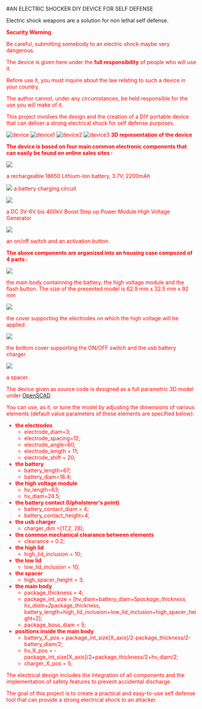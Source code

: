 #AN ELECTRIC SHOCKER DIY DEVICE FOR SELF DEFENSE

Electric shock weapons are a solution for non lethal self defense. 


<span style="color:red">**Security Warning**</span>

<span style="color:red">
Be careful, submitting somebody to an electric shock maybe very dangerous. <br>

The device is given here under the **full responsibility** of people who will use it. <br> 

Before use it, you must inquire about the law relating to such a device in your country. <br>

The author cannot, under any circumstances, be held responsible for the use you will make of it. <br>
</span>

This project involves the design and the creation of a DIY portable device that can deliver a strong electrical shock for self defense purposes. 

![device](images/device.png)
![device1](images/device1.png)
![device2](images/device2.png)
![device3](images/device3.png)
**3D representation of the device** 


**The device is based on four main common electronic components that can easily be found on online sales sites :**

![](images/battery.png)

a rechargeable 18650 Lithium-Ion battery, 3.7V, 2200mAh

![](images/charger.png)
a battery charging circuit

![](images/high_voltage.png)

a DC 3V-6V bis 400kV Boost Step up Power Module High Voltage Generator

![](images/switchs.png)

an on/off switch and an activation button.

**The above components are organized into an housing case compozed of 4 parts :**

![](images/main.png)

the main body containning the battery, the high voltage module and the flash button. The size of the presented model is 62.9 mm x 32.5 mm x 92 mm

![](images/top.png)

the cover supporting the electrodes on which the high voltage will be applied

![](images/bottom.png)

the bottom cover supporting the ON/OFF switch and the usb battery charger

![](images/spacer.png)

a spacer. 

The device given as source code is designed as a full parametric 3D model under [OpenSCAD](https://openscad.org).

You can use, as it, or tune the model by adjusting the dimensions of various elements (default value parameters of these elements are specified below):

- **the electrodes**
	- electrode_diam=3;
	- electrode_spacing=12;
	- electrode_angle=60;
	- electrode_length = 11;
	- electrode_shift = 20;
- **the battery**
	- battery_length=67;
	- battery_diam=18.4;
- **the high voltage module**
	- hv_length=63;
	- hv_diam=24.5;
- **the battery contact (Upholsterer's point)**
	- battery_contact_diam = 4;
	- battery_contact_height=4;
- **the usb charger**
	- charger_dim =[17,2, 28];
- **the common mechanical clearance between elements**
	- clearance = 0.2;    
- **the high lid**
	- high_lid_inclusion = 10;
- **the low lid**
	- low_lid_inclusion = 10;
- **the spacer**
	- high_spacer_height = 3;
- **the main body** 
	- package_thickness = 4;
	- package_int_size = [hv_diam+battery_diam+5*package_thickness, 
						hv_diam+2*package_thickness, 
						battery_length+high_lid_inclusion+low_lid_inclusion+high_spacer_height+2];
	- package_boss_diam = 5; 
- **positions inside the main body**
	- battery_X_pos = package_int_size[X_axis]/2-package_thickness/2-battery_diam/2;
	- hv_X_pos = -package_int_size[X_axis]/2+package_thickness/2+hv_diam/2;
	- charger_X_pos = 5;
 
The electrical design includes the integration of all components and the implementation of safety features to prevent accidental discharge. 

The goal of this project is to create a practical and easy-to-use self defense tool that can provide a strong electrical shock to an attacker.


     
